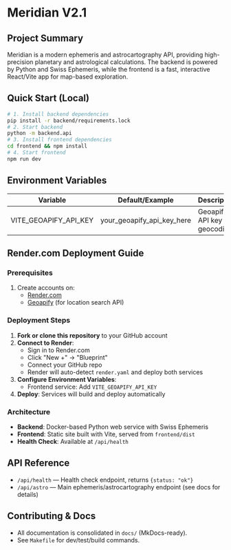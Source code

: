 # Meridian V2.1

## Project Summary
Meridian is a modern ephemeris and astrocartography API, providing high-precision planetary and astrological calculations. The backend is powered by Python and Swiss Ephemeris, while the frontend is a fast, interactive React/Vite app for map-based exploration.

## Quick Start (Local)
```sh
# 1. Install backend dependencies
pip install -r backend/requirements.lock
# 2. Start backend
python -m backend.api
# 3. Install frontend dependencies
cd frontend && npm install
# 4. Start frontend
npm run dev
```

## Environment Variables
| Variable                | Default/Example                | Description                       |
|-------------------------|--------------------------------|-----------------------------------|
| VITE_GEOAPIFY_API_KEY   | your_geoapify_api_key_here     | Geoapify API key for geocoding    |

## Render.com Deployment Guide

### Prerequisites
1. Create accounts on:
   - [Render.com](https://render.com)
   - [Geoapify](https://www.geoapify.com) (for location search API)

### Deployment Steps
1. **Fork or clone this repository** to your GitHub account
2. **Connect to Render**: 
   - Sign in to Render.com
   - Click "New +" → "Blueprint"
   - Connect your GitHub repo
   - Render will auto-detect `render.yaml` and deploy both services
3. **Configure Environment Variables**:
   - Frontend service: Add `VITE_GEOAPIFY_API_KEY`
4. **Deploy**: Services will build and deploy automatically

### Architecture
- **Backend**: Docker-based Python web service with Swiss Ephemeris
- **Frontend**: Static site built with Vite, served from `frontend/dist`
- **Health Check**: Available at `/api/health`

## API Reference
- `/api/health` — Health check endpoint, returns `{status: "ok"}`
- `/api/astro` — Main ephemeris/astrocartography endpoint (see docs for details)

## Contributing & Docs
- All documentation is consolidated in `docs/` (MkDocs-ready).
- See `Makefile` for dev/test/build commands.

